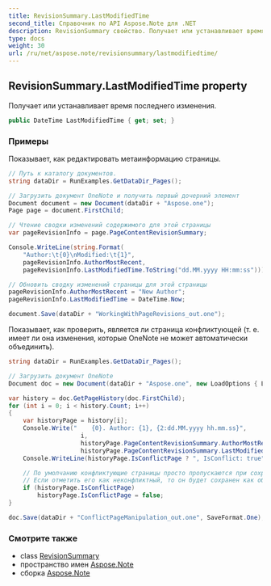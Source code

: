 ```yaml
---
title: RevisionSummary.LastModifiedTime
second_title: Справочник по API Aspose.Note для .NET
description: RevisionSummary свойство. Получает или устанавливает время последнего изменения.
type: docs
weight: 30
url: /ru/net/aspose.note/revisionsummary/lastmodifiedtime/
---
```

## RevisionSummary.LastModifiedTime property

Получает или устанавливает время последнего изменения.

```csharp
public DateTime LastModifiedTime { get; set; }
```

### Примеры

Показывает, как редактировать метаинформацию страницы.

```csharp
// Путь к каталогу документов.
string dataDir = RunExamples.GetDataDir_Pages();

// Загрузить документ OneNote и получить первый дочерний элемент           
Document document = new Document(dataDir + "Aspose.one");
Page page = document.FirstChild;

// Чтение сводки изменений содержимого для этой страницы
var pageRevisionInfo = page.PageContentRevisionSummary;

Console.WriteLine(string.Format(
    "Author:\t{0}\nModified:\t{1}",
    pageRevisionInfo.AuthorMostRecent,
    pageRevisionInfo.LastModifiedTime.ToString("dd.MM.yyyy HH:mm:ss")));

// Обновить сводку изменений страницы для этой страницы
pageRevisionInfo.AuthorMostRecent = "New Author";
pageRevisionInfo.LastModifiedTime = DateTime.Now;

document.Save(dataDir + "WorkingWithPageRevisions_out.one");
```

Показывает, как проверить, является ли страница конфликтующей (т. е. имеет ли она изменения, которые OneNote не может автоматически объединить).

```csharp
string dataDir = RunExamples.GetDataDir_Pages();

// Загрузить документ OneNote
Document doc = new Document(dataDir + "Aspose.one", new LoadOptions { LoadHistory = true });

var history = doc.GetPageHistory(doc.FirstChild);
for (int i = 0; i < history.Count; i++)
{
    var historyPage = history[i];
    Console.Write("    {0}. Author: {1}, {2:dd.MM.yyyy hh.mm.ss}",
                    i,
                    historyPage.PageContentRevisionSummary.AuthorMostRecent,
                    historyPage.PageContentRevisionSummary.LastModifiedTime);
    Console.WriteLine(historyPage.IsConflictPage ? ", IsConflict: true" : string.Empty);

    // По умолчанию конфликтующие страницы просто пропускаются при сохранении.
    // Если отметить его как неконфликтный, то он будет сохранен как обычный в истории.
    if (historyPage.IsConflictPage)
        historyPage.IsConflictPage = false;
}

doc.Save(dataDir + "ConflictPageManipulation_out.one", SaveFormat.One);
```

### Смотрите также

* class [RevisionSummary](../)
* пространство имен [Aspose.Note](../../revisionsummary/)
* сборка [Aspose.Note](../../../)


